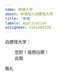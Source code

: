 ```yaml
---
name: 申请入学
about: 申请加入白嫖怪大学
title: '申请'
labels: application
assignees: Cubik65536
---
```


白嫖怪大学：  

&nbsp;&nbsp;&nbsp;&nbsp;&nbsp;&nbsp;&nbsp;&nbsp;您好！我想白嫖！  
&nbsp;&nbsp;&nbsp;&nbsp;&nbsp;&nbsp;&nbsp;&nbsp;此致  

敬礼
<YourID>